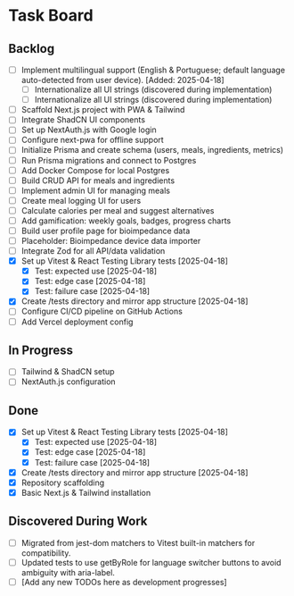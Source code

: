 # Task Board

## Backlog
- [ ] Implement multilingual support (English & Portuguese; default language auto-detected from user device). [Added: 2025-04-18]
  - [ ] Internationalize all UI strings (discovered during implementation)
  - [ ] Internationalize all UI strings (discovered during implementation)
- [ ] Scaffold Next.js project with PWA & Tailwind
- [ ] Integrate ShadCN UI components
- [ ] Set up NextAuth.js with Google login
- [ ] Configure next-pwa for offline support
- [ ] Initialize Prisma and create schema (users, meals, ingredients, metrics)
- [ ] Run Prisma migrations and connect to Postgres
- [ ] Add Docker Compose for local Postgres
- [ ] Build CRUD API for meals and ingredients
- [ ] Implement admin UI for managing meals
- [ ] Create meal logging UI for users
- [ ] Calculate calories per meal and suggest alternatives
- [ ] Add gamification: weekly goals, badges, progress charts
- [ ] Build user profile page for bioimpedance data
- [ ] Placeholder: Bioimpedance device data importer
- [ ] Integrate Zod for all API/data validation
- [x] Set up Vitest & React Testing Library tests [2025-04-18]
  - [x] Test: expected use [2025-04-18]
  - [x] Test: edge case [2025-04-18]
  - [x] Test: failure case [2025-04-18]
- [x] Create /tests directory and mirror app structure [2025-04-18]
- [ ] Configure CI/CD pipeline on GitHub Actions
- [ ] Add Vercel deployment config

## In Progress
- [ ] Tailwind & ShadCN setup
- [ ] NextAuth.js configuration

## Done
- [x] Set up Vitest & React Testing Library tests [2025-04-18]
  - [x] Test: expected use [2025-04-18]
  - [x] Test: edge case [2025-04-18]
  - [x] Test: failure case [2025-04-18]
- [x] Create /tests directory and mirror app structure [2025-04-18]
- [x] Repository scaffolding
- [x] Basic Next.js & Tailwind installation

## Discovered During Work
- [ ] Migrated from jest-dom matchers to Vitest built-in matchers for compatibility.
- [ ] Updated tests to use getByRole for language switcher buttons to avoid ambiguity with aria-label.
- [ ] [Add any new TODOs here as development progresses]